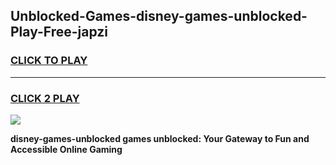 
## Unblocked-Games-disney-games-unblocked-Play-Free-japzi
<h3>
<a href="https://premium76.site?title=disney-games-unblocked&ref=12A">CLICK TO PLAY</a></h3>
<hr>

<h3>
<a href="https://premium76.site?title=disney-games-unblocked&ref=12A">CLICK 2 PLAY</a>
  
</h3>

<a href="https://premium76.site?title=disney-games-unblocked&ref=12A"><img src="https://clearcache.store/games.png"></a>


**disney-games-unblocked games unblocked: Your Gateway to Fun and Accessible Online Gaming**
